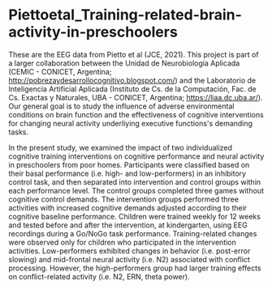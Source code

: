 # Piettoetal_Training-related-brain-activity-in-preschoolers
These are the EEG data from Pietto et al (JCE, 2021). This project is part of a larger collaboration between the Unidad de Neurobiología Aplicada (CEMIC - CONICET, Argentina; http://pobrezaydesarrollocognitivo.blogspot.com/) and the Laboratorio de Inteligencia Artificial Aplicada (Instituto de Cs. de la Computación, Fac. de Cs. Exactas y Naturales, UBA - CONICET, Argentina; https://liaa.dc.uba.ar/). Our general goal is to study the influence of adverse environmental conditions on brain function and the effectiveness of cognitive interventions for changing neural activity underliying executive functions's demanding tasks.

In the present study, we examined the impact of two individualized cognitive training interventions on cognitive performance and neural activity in preschoolers from poor homes. Participants were classified based on their basal performance (i.e. high- and low-performers) in an inhibitory control task, and then separated into intervention and control groups within each performance level. The control groups completed three games without cognitive control demands. The intervention groups performed three activities with increased cognitive demands adjusted according to their cognitive baseline performance. Children were trained weekly for 12 weeks and tested before and after the intervention, at kindergarten, using EEG recordings during a Go/NoGo task performance. Training-related changes were observed only for children who participated in the intervention activities. Low-performers exhibited changes in behavior (i.e. post-error slowing) and mid-frontal neural activity (i.e. N2) associated with conflict processing. However, the high-performers group had larger training effects on conflict-related activity (i.e. N2, ERN, theta power).

